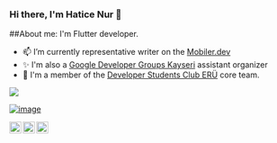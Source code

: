 ### Hi there, I'm Hatice Nur 👋


 ##About me:
I'm Flutter developer.

- 📫 I’m currently representative writer on the [Mobiler.dev](https://www.mobiler.dev/)
- ✨ I'm also a [Google Developer Groups Kayseri](https://gdg.community.dev/gdg-kayseri/) assistant organizer
- 💫 I'm a member of the [Developer Students Club ERÜ](https://gdsc.community.dev/erciyes-university/) core team.

![](https://flutterindia.dev/flappy-dash.gif)

[![image](https://user-images.githubusercontent.com/70744158/155837911-430a73ea-687b-4edb-9130-867d543241d6.png)](https://twitter.com/HaticenurCskun)




<a href="https://www.linkedin.com/in/yushi95/"><img align="left" src="https://raw.githubusercontent.com/yushi1007/yushi1007/main/images/linkedin.svg" alt="Yu Shi | LinkedIn" width="21px"/></a>
<a href="https://instagram.com/yushi.95"><img align="left" src="https://raw.githubusercontent.com/yushi1007/yushi1007/main/images/instagram.svg" alt="Yu Shi | Instagram" width="21px"/></a>
<a href="https://yushi95.medium.com/"><img align="left" src="https://raw.githubusercontent.com/yushi1007/yushi1007/main/images/medium.svg" alt="Yu Shi | Medium" width="21px"/></a>



